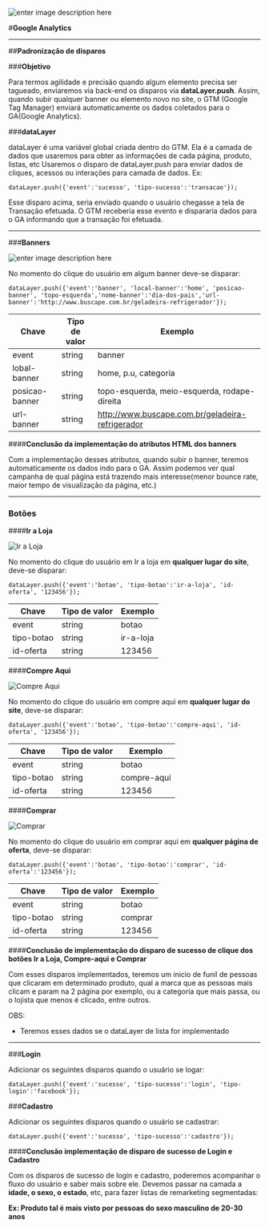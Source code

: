 ![enter image description here](http://image.buscape.com/material/buscape.png)

#**Google Analytics**

-------
##**Padronização de disparos**


###**Objetivo**

Para termos agilidade e precisão quando algum elemento precisa ser tagueado, enviaremos via back-end os disparos via  **dataLayer.push**. Assim, quando subir qualquer banner ou elemento novo no site, o GTM (Google Tag Manager) enviará automaticamente os dados coletados para o GA(Google Analytics). 


###**dataLayer**

dataLayer é uma variável global criada dentro do GTM. Ela é a camada de dados que usaremos para obter as informações de cada página, produto, listas, etc
Usaremos o disparo de dataLayer.push para enviar dados de cliques, acessos ou interações para camada de dados. Ex:


    dataLayer.push({'event':'sucesso', 'tipo-sucesso':'transacao'});

Esse disparo acima, seria enviado quando o usuário chegasse a tela de Transação efetuada. O GTM receberia esse evento e dispararia dados para o GA informando que a transação foi efetuada.

-------

###**Banners**

![enter image description here](http://tockaos.github.io/buscape/padroes/html/img/banner.jpg)

No momento do clique do usuário em algum banner deve-se disparar:


    dataLayer.push({'event':'banner', 'local-banner':'home', 'posicao-banner', 'topo-esquerda','nome-banner':'dia-dos-pais','url-banner':'http://www.buscape.com.br/geladeira-refrigerador'});


Chave| Tipo de valor| Exemplo
-------- | --- | ---
event		| string | banner
lobal-banner| string | home, p.u, categoria
posicao-banner 	| string | topo-esquerda, meio-esquerda, rodape-direita
url-banner |string| http://www.buscape.com.br/geladeira-refrigerador

####**Conclusão da implementação do atributos HTML dos banners**

Com a implementação desses atributos, quando subir o banner, teremos automaticamente os dados indo para o GA. Assim podemos ver qual campanha de  qual página está trazendo mais interesse(menor bounce rate, maior tempo de visualização da página, etc.)


-------
### **Botões**

####**Ir a Loja**

![Ir a Loja](http://tockaos.github.io/buscape/padroes/html/img/ir-a-loja.jpg)

No momento do clique do usuário em Ir a loja em **qualquer lugar do site**, deve-se disparar:


    dataLayer.push({'event':'botao', 'tipo-botao':'ir-a-loja', 'id-oferta', '123456'});



Chave| Tipo de valor| Exemplo
-------- | --- | ---
event		| string | botao
tipo-botao	| string | ir-a-loja
id-oferta 	| string | 123456 



####**Compre Aqui**

![Compre Aqui](http://tockaos.github.io/buscape/padroes/html/img/compre-aqui.jpg)

No momento do clique do usuário em compre aqui em **qualquer lugar do site**, deve-se disparar:



    dataLayer.push({'event':'botao', 'tipo-botao':'compre-aqui', 'id-oferta', '123456'});


Chave| Tipo de valor| Exemplo
-------- | --- | ---
event		| string | botao
tipo-botao	| string | compre-aqui
id-oferta 	| string | 123456 



####**Comprar**

![Comprar](http://tockaos.github.io/buscape/padroes/html/img/comprar.jpg)

No momento do clique do usuário em comprar aqui em **qualquer página de oferta**, deve-se disparar:

    dataLayer.push({'event':'botao', 'tipo-botao':'comprar', 'id-oferta':'123456'});


Chave| Tipo de valor| Exemplo
-------- | --- | ---
event		| string | botao
tipo-botao	| string | comprar
id-oferta 	| string | 123456 



####**Conclusão de implementação do disparo de sucesso de clique dos botões Ir a Loja, Compre-aqui e Comprar**

Com esses disparos implementados, teremos um inicio de funil de pessoas que clicaram em determinado produto, qual a marca que as pessoas mais clicam e param na 2 página por exemplo, ou a categoria que mais passa, ou o lojista que menos é clicado, entre outros.

OBS:

 - Teremos esses dados se o dataLayer de lista for implementado

----------


###**Login**

Adicionar os seguintes disparos quando o usuário se logar:


    dataLayer.push({'event':'sucesso', 'tipo-sucesso':'login', 'tipo-login':'facebook'});



###**Cadastro**

Adicionar os seguintes disparos quando o usuário se cadastrar:


    dataLayer.push({'event':'sucesso', 'tipo-sucesso':'cadastro'});




####**Conclusão implementação de disparo de sucesso de Login e Cadastro**

Com os disparos de sucesso de login e cadastro, poderemos acompanhar o fluxo do usuário e saber mais sobre ele. Devemos passar na camada a **idade, o sexo, o estado**, etc, para fazer listas de remarketing segmentadas:

**Ex:  Produto tal é mais visto por pessoas do sexo masculino de 20-30 anos**